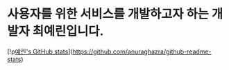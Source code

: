# 사용자를 위한 서비스를 개발하고자 하는 개발자 최예린입니다.

[!p[예린's GitHub stats](https://github-readme-stats.vercel.app/api?username=yyyrin&theme=tokyonight)](https://github.com/anuraghazra/github-readme-stats)

